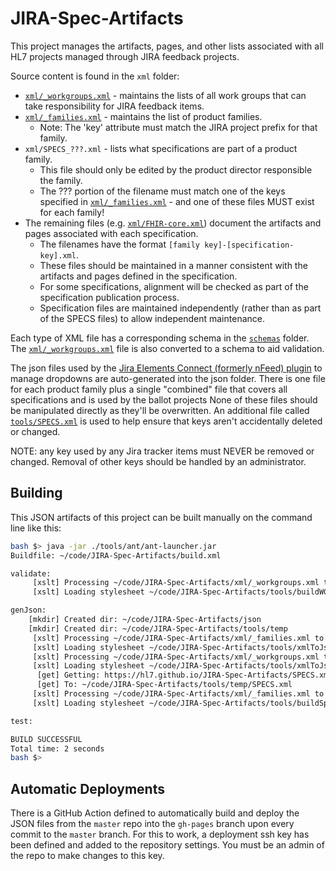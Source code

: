 # JIRA-Spec-Artifacts
This project manages the artifacts, pages, and other lists associated with all HL7 projects managed through JIRA feedback projects.

Source content is found in the `xml` folder:
* [`xml/_workgroups.xml`](xml/_workgroups.xml) - maintains the lists of all work groups that can take responsibility for JIRA feedback items.
* [`xml/_families.xml`](xml/_families.xml) - maintains the list of product families.
    * Note: The 'key' attribute must match the JIRA project prefix for that family.
* `xml/SPECS_???.xml` - lists what specifications are part of a product family.
    * This file should only be edited by the product director responsible the family.
    * The ??? portion of the filename must match one of the keys specified in [`xml/_families.xml`](xml/_families.xml) - and one of these files MUST exist for each family!
* The remaining files (e.g. [`xml/FHIR-core.xml`](xml/FHIR-core.xml)) document the artifacts and pages associated with each specification.
    * The filenames have the format `[family key]-[specification-key].xml`.
    * These files should be maintained in a manner consistent with the artifacts and pages defined in the specification.
    * For some specifications, alignment will be checked as part of the specification publication process.
    * Specification files are maintained independently (rather than as part of the SPECS files) to allow independent maintenance.

Each type of XML file has a corresponding schema in the [`schemas`](shemas) folder.  The [`xml/_workgroups.xml`](xml/_workgroups.xml) file is also converted to a schema to aid validation.

The json files used by the [Jira Elements Connect (formerly nFeed) plugin](https://marketplace.atlassian.com/apps/23337/elements-connect-formerly-nfeed) to manage dropdowns are auto-generated into the json folder.
There is one file for each product family plus a single "combined" file that covers all specifications and is used by the ballot projects
None of these files should be manipulated directly as they'll be overwritten.
An additional file called [`tools/SPECS.xml`](tools/SPECS.xml) is used to help ensure that keys aren't accidentally deleted or changed.

NOTE: any key used by any Jira tracker items must NEVER be removed or changed.  Removal of other keys should be handled by an administrator.

## Building
This JSON artifacts of this project can be built manually on the command line like this:
```sh
bash $> java -jar ./tools/ant/ant-launcher.jar
Buildfile: ~/code/JIRA-Spec-Artifacts/build.xml

validate:
     [xslt] Processing ~/code/JIRA-Spec-Artifacts/xml/_workgroups.xml to ~/code/JIRA-Spec-Artifacts/schemas/workgroups.xsd
     [xslt] Loading stylesheet ~/code/JIRA-Spec-Artifacts/tools/buildWGschema.xslt

genJson:
    [mkdir] Created dir: ~/code/JIRA-Spec-Artifacts/json
    [mkdir] Created dir: ~/code/JIRA-Spec-Artifacts/tools/temp
     [xslt] Processing ~/code/JIRA-Spec-Artifacts/xml/_families.xml to ~/code/JIRA-Spec-Artifacts/json/families.json
     [xslt] Loading stylesheet ~/code/JIRA-Spec-Artifacts/tools/xmlToJson.xslt
     [xslt] Processing ~/code/JIRA-Spec-Artifacts/xml/_workgroups.xml to ~/code/JIRA-Spec-Artifacts/json/workgroups.json
     [xslt] Loading stylesheet ~/code/JIRA-Spec-Artifacts/tools/xmlToJson.xslt
      [get] Getting: https://hl7.github.io/JIRA-Spec-Artifacts/SPECS.xml
      [get] To: ~/code/JIRA-Spec-Artifacts/tools/temp/SPECS.xml
     [xslt] Processing ~/code/JIRA-Spec-Artifacts/xml/_families.xml to ~/code/JIRA-Spec-Artifacts/json/SPECS.json
     [xslt] Loading stylesheet ~/code/JIRA-Spec-Artifacts/tools/buildSpecJSON.xslt

test:

BUILD SUCCESSFUL
Total time: 2 seconds
bash $> 
```

## Automatic Deployments
There is a GitHub Action defined to automatically build and deploy the JSON files from the `master` repo into the `gh-pages` branch upon every commit to the `master` branch.  For this to work, a deployment ssh key has been defined and added to the repository settings.  You must be an admin of the repo to make changes to this key.
